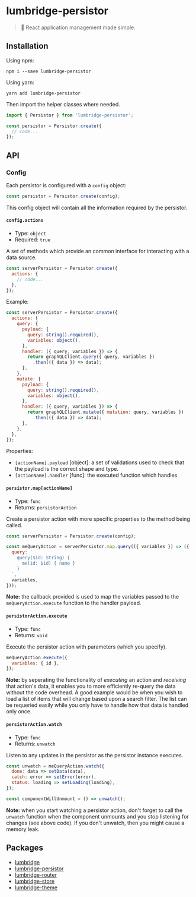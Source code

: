 # lumbridge-persistor

> 🏰 React application management made simple.

## Installation

Using npm:

```shell
npm i --save lumbridge-persistor
```

Using yarn:

```shell
yarn add lumbridge-persistor
```

Then import the helper classes where needed.

```js
import { Persistor } from 'lumbridge-persistor';

const persistor = Persistor.create({
  // code...
});
```

## API

### Config

Each persistor is configured with a `config` object:

```js
const persistor = Persistor.create(config);
```

This config object will contain all the information required by the persistor.

#### `config.actions`

- Type: `object`
- Required: `true`

A set of methods which provide an common interface for interacting with a data source.

```js
const serverPersistor = Persistor.create({
  actions: {
    // code...
  },
});
```

Example:

```js
const serverPersistor = Persistor.create({
  actions: {
    query: {
      payload: {
        query: string().required(),
        variables: object(),
      },
      handler: ({ query, variables }) => {
        return graphQLClient.query({ query, variables })
          .then(({ data }) => data);
      },
    },
    mutate: {
      payload: {
        query: string().required(),
        variables: object(),
      },
      handler: ({ query, variables }) => {
        return graphQLClient.mutate({ mutation: query, variables })
          .then(({ data }) => data);
      },
    },
  },
});
```

Properties:

- `[actionName].payload` [object]: a set of validations used to check that the payload is the correct shape and type.
- `[actionName].handler` [func]: the executed function which handles

#### `persistor.map[actionName]`

- Type: `func`
- Returns: `persistorAction`

Create a persistor action with more specific properties to the method being called.

```js
const serverPersistor = Persistor.create(config);

const meQueryAction = serverPersistor.map.query(({ variables }) => ({
  query: `
    query($id: String) {
      me(id: $id) { name }
    }
  `,
  variables,
}));
```

**Note:** the callback provided is used to map the variables passed to the `meQueryAction.execute` function to the handler payload.

#### `persistorAction.execute`

- Type: `func`
- Returns: `void`

Execute the persistor action with parameters (which you specify).

```js
meQueryAction.execute({
  variables: { id },
});
```

**Note:** by seperating the functionality of *executing* an action and *receiving* that action's data, it enables you to more efficiently re-query the data without the code overhead. A good example would be when you wish to load a list of items that will change based upon a search filter. The list can be requeried easily while you only have to handle how that data is handled only once.

#### `persistorAction.watch`

- Type: `func`
- Returns: `unwatch`

Listen to any updates in the persistor as the persistor instance executes.

```js
const unwatch = meQueryAction.watch({
  done: data => setData(data),
  catch: error => setError(error),
  status: loading => setLoading(loading),
});

const componentWillUnmount = () => unwatch();
```

**Note:** when you start watching a persistor action, don't forget to call the `unwatch` function when the component unmounts and you stop listening for changes (see above code). If you don't unwatch, then you might cause a memory leak.

## Packages

- [lumbridge](https://github.com/jackrobertscott/lumbridge/tree/master/packages/lumbridge)
- [lumbridge-persistor](https://github.com/jackrobertscott/lumbridge/tree/master/packages/lumbridge-persistor)
- [lumbridge-router](https://github.com/jackrobertscott/lumbridge/tree/master/packages/lumbridge-router)
- [lumbridge-store](https://github.com/jackrobertscott/lumbridge/tree/master/packages/lumbridge-store)
- [lumbridge-theme](https://github.com/jackrobertscott/lumbridge/tree/master/packages/lumbridge-theme)
